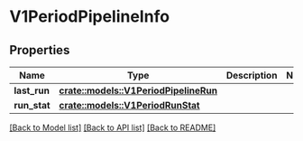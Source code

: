 # V1PeriodPipelineInfo

## Properties

Name | Type | Description | Notes
------------ | ------------- | ------------- | -------------
**last_run** | [**crate::models::V1PeriodPipelineRun**](v1.PipelineRun.md) |  | 
**run_stat** | [**crate::models::V1PeriodRunStat**](v1.RunStat.md) |  | 

[[Back to Model list]](../README.md#documentation-for-models) [[Back to API list]](../README.md#documentation-for-api-endpoints) [[Back to README]](../README.md)


